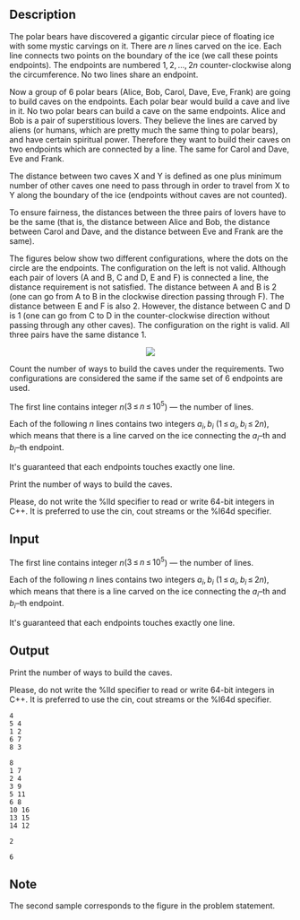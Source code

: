 ## Description

<div><p>The polar bears have discovered a gigantic circular piece of floating ice with some mystic carvings on it. There are <span class="tex-span"><i>n</i></span> lines carved on the ice. Each line connects two points on the boundary of the ice (we call these points <span class="tex-font-style-it">endpoints</span>). The endpoints are numbered <span class="tex-span">1, 2, ..., 2<i>n</i></span> counter-clockwise along the circumference. No two lines share an endpoint.</p><p>Now a group of 6 polar bears (Alice, Bob, Carol, Dave, Eve, Frank) are going to build caves on the endpoints. Each polar bear would build a cave and live in it. No two polar bears can build a cave on the same endpoints. Alice and Bob is a pair of superstitious lovers. They believe the lines are carved by aliens (or humans, which are pretty much the same thing to polar bears), and have certain spiritual power. Therefore they want to build their caves on two endpoints which are connected by a line. The same for Carol and Dave, Eve and Frank.</p><p>The <span class="tex-font-style-it">distance</span> between two caves X and Y is defined as one plus minimum number of other caves one need to pass through in order to travel from X to Y along the boundary of the ice (endpoints without caves are not counted).</p><p>To ensure fairness, the distances between the three pairs of lovers have to be the same (that is, the distance between Alice and Bob, the distance between Carol and Dave, and the distance between Eve and Frank are the same).</p><p>The figures below show two different configurations, where the dots on the circle are the endpoints. The configuration on the left is not valid. Although each pair of lovers (A and B, C and D, E and F) is connected a line, the distance requirement is not satisfied. The distance between A and B is 2 (one can go from A to B in the clockwise direction passing through F). The distance between E and F is also 2. However, the distance between C and D is 1 (one can go from C to D in the counter-clockwise direction without passing through any other caves). The configuration on the right is valid. All three pairs have the same distance 1.</p><center> <img class="tex-graphics" src="file://kA2NZmUx.png" style="max-width: 100.0%;max-height: 100.0%;"> </center><p>Count the number of ways to build the caves under the requirements. Two configurations are considered the same if the same set of 6 endpoints are used.</p></div><div class="input-specification"><p>The first line contains integer <span class="tex-span"><i>n</i></span>(<span class="tex-span">3 ≤ <i>n</i> ≤ 10<sup class="upper-index">5</sup></span>) — the number of lines.</p><p>Each of the following <span class="tex-span"><i>n</i></span> lines contains two integers <span class="tex-span"><i>a</i><sub class="lower-index"><i>i</i></sub>, <i>b</i><sub class="lower-index"><i>i</i></sub></span> (<span class="tex-span">1 ≤ <i>a</i><sub class="lower-index"><i>i</i></sub>, <i>b</i><sub class="lower-index"><i>i</i></sub> ≤ 2<i>n</i></span>), which means that there is a line carved on the ice connecting the <span class="tex-span"><i>a</i><sub class="lower-index"><i>i</i></sub></span>–th and <span class="tex-span"><i>b</i><sub class="lower-index"><i>i</i></sub></span>–th endpoint. </p><p>It's guaranteed that each endpoints touches exactly one line.</p></div><div class="output-specification"><p>Print the number of ways to build the caves.</p><p>Please, do not write the <span class="tex-font-style-tt">%lld</span> specifier to read or write 64-bit integers in С++. It is preferred to use the <span class="tex-font-style-tt">cin</span>, <span class="tex-font-style-tt">cout</span> streams or the <span class="tex-font-style-tt">%I64d</span> specifier.</p></div>

## Input

<p>The first line contains integer <span class="tex-span"><i>n</i></span>(<span class="tex-span">3 ≤ <i>n</i> ≤ 10<sup class="upper-index">5</sup></span>) — the number of lines.</p><p>Each of the following <span class="tex-span"><i>n</i></span> lines contains two integers <span class="tex-span"><i>a</i><sub class="lower-index"><i>i</i></sub>, <i>b</i><sub class="lower-index"><i>i</i></sub></span> (<span class="tex-span">1 ≤ <i>a</i><sub class="lower-index"><i>i</i></sub>, <i>b</i><sub class="lower-index"><i>i</i></sub> ≤ 2<i>n</i></span>), which means that there is a line carved on the ice connecting the <span class="tex-span"><i>a</i><sub class="lower-index"><i>i</i></sub></span>–th and <span class="tex-span"><i>b</i><sub class="lower-index"><i>i</i></sub></span>–th endpoint. </p><p>It's guaranteed that each endpoints touches exactly one line.</p>

## Output

<p>Print the number of ways to build the caves.</p><p>Please, do not write the <span class="tex-font-style-tt">%lld</span> specifier to read or write 64-bit integers in С++. It is preferred to use the <span class="tex-font-style-tt">cin</span>, <span class="tex-font-style-tt">cout</span> streams or the <span class="tex-font-style-tt">%I64d</span> specifier.</p>





```input1
4
5 4
1 2
6 7
8 3

```




```input2
8
1 7
2 4
3 9
5 11
6 8
10 16
13 15
14 12

```




```output1
2

```




```output2
6

```



## Note

<p>The second sample corresponds to the figure in the problem statement.</p>
